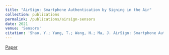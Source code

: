 ```yaml
---
title: "AirSign: Smartphone Authentication by Signing in the Air"
collection: publications
permalink: /publications/airsign-sensors
date: 2021
venue: 'Sensors'
citation: 'Shao, Y.; Yang, T.; Wang, H.; Ma, J. AirSign: Smartphone Authentication by Signing in the Air. Sensors 2021, 21, 104.'
---
```

[Paper](https://www.mdpi.com/1424-8220/21/1/104)
